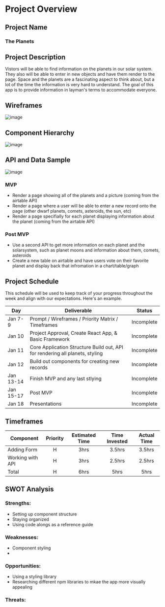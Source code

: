 # Project Overview

## Project Name
<h3>The Planets</h3>

## Project Description
<p>Vistors will be able to find information on the planets in our solar system. They also will be able to enter in new objects and have them render to the page. Space and the planets are a fascinating aspect to think about, but a lot of the time the information is very hard to understand. The goal of this app is to provide information in layman's terms to accommodate everyone. </p>

## Wireframes
![image](https://user-images.githubusercontent.com/80793283/148662528-38ea55b7-c05c-4fca-9547-401942dcd4a6.png)

## Component Hierarchy
![image](https://user-images.githubusercontent.com/80793283/148662565-d7299a34-e56e-46ef-8efc-d5ba489c9e8c.png)

## API and Data Sample

![image](https://user-images.githubusercontent.com/80793283/148662064-cd9caf5e-e41d-4211-b5d1-41e83d117656.png)

### MVP
- Render a page showing all of the planets and a picture (coming from the airtable API)
- Render a page where a user will be able to enter a new record onto the page (other dwarf planets, comets, asteroids, the sun, etc)
- Render a page specifially for each planet displaying information about the planet (coming from the airtable API)


### Post MVP
- Use a second API to get more information on each planet and the solarsystem, such as planet moons and information about them, comets, asteroids
- Create a new table on airtable and have users vote on their favorite planet and display back that infromation in a chart/table/graph

## Project Schedule

This schedule will be used to keep track of your progress throughout the week and align with our expectations. Here's an example.

|  Day | Deliverable | Status
|---|---| ---|
|Jan 7-9| Prompt / Wireframes / Priority Matrix / Timeframes | Incomplete
|Jan 10| Project Approval, Create React App, & Basic Framework | Incomplete
|Jan 11| Core Application Structure Build out, API for rendering all planets, styling | Incomplete
|Jan 12| Build out components for creating new records | Incomplete
|Jan 13-14| Finish MVP and any last stlying  | Incomplete
|Jan 15-17| Post MVP | Incomplete
|Jan 18| Presentations | Incomplete

## Timeframes

| Component | Priority | Estimated Time | Time Invested | Actual Time |
| --- | :---: |  :---: | :---: | :---: |
| Adding Form | H | 3hrs| 3.5hrs | 3.5hrs |
| Working with API | H | 3hrs| 2.5hrs | 2.5hrs |
| Total | H | 6hrs| 5hrs | 5hrs |

## SWOT Analysis

### Strengths:
- Setting up component structure
- Staying organized
- Using code alongs as a reference guide

### Weaknesses:
- Component styling
- 

### Opportunities:
- Using a styling library
- Researching different npm libraries to mkae the app more visually appealing

### Threats:
